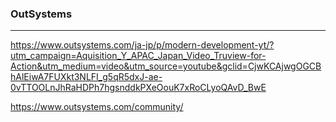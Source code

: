 ### OutSystems
---
https://www.outsystems.com/ja-jp/p/modern-development-yt/?utm_campaign=Aquisition_Y_APAC_Japan_Video_Truview-for-Action&utm_medium=video&utm_source=youtube&gclid=CjwKCAjwgOGCBhAlEiwA7FUXkt3NLFI_g5qR5dxJ-ae-0vTTOOLnJhRaHDPh7hgsnddkPXeOouK7xRoCLyoQAvD_BwE

https://www.outsystems.com/community/



```
```

```
```

```
```



